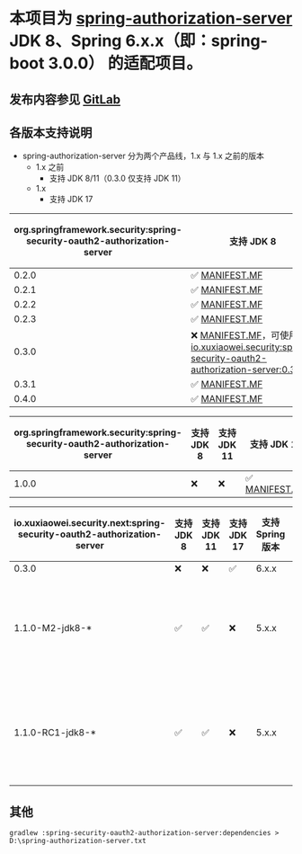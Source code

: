 # 本项目为 [spring-authorization-server](https://github.com/spring-projects/spring-authorization-server) JDK 8、Spring 6.x.x（即：spring-boot 3.0.0） 的适配项目。

## 发布内容参见 [GitLab](https://gitlab.com/xuxiaowei-io/spring-security-oauth2-authorization-server/-/pipelines)

## 各版本支持说明

- spring-authorization-server 分为两个产品线，1.x 与 1.x 之前的版本
    - 1.x 之前
        - 支持 JDK 8/11（0.3.0 仅支持 JDK 11）
    - 1.x
        - 支持 JDK 17

| org.springframework.security:spring-security-oauth2-authorization-server | 支持 JDK 8                                                                                                                                                                                                                                                                                                                                                                                                                                     | 支持 JDK 11 | 支持 Spring 版本 | 支持 Spring Security | 支持 Spring Boot 版本 |
|--------------------------------------------------------------------------|----------------------------------------------------------------------------------------------------------------------------------------------------------------------------------------------------------------------------------------------------------------------------------------------------------------------------------------------------------------------------------------------------------------------------------------------|-----------|--------------|--------------------|-------------------|
| 0.2.0                                                                    | ✅ [MANIFEST.MF](https://s01.oss.sonatype.org/service/local/repositories/releases/archive/org/springframework/security/spring-security-oauth2-authorization-server/0.2.0/spring-security-oauth2-authorization-server-0.2.0.jar/!/META-INF/MANIFEST.MF)                                                                                                                                                                                        | ✅         | 5.7.x        | 5.7.x              | 2.7.x             | 
| 0.2.1                                                                    | ✅ [MANIFEST.MF](https://s01.oss.sonatype.org/service/local/repositories/releases/archive/org/springframework/security/spring-security-oauth2-authorization-server/0.2.1/spring-security-oauth2-authorization-server-0.2.1.jar/!/META-INF/MANIFEST.MF)                                                                                                                                                                                        | ✅         | 5.7.x        | 5.7.x              | 2.7.x             | 
| 0.2.2                                                                    | ✅ [MANIFEST.MF](https://s01.oss.sonatype.org/service/local/repositories/releases/archive/org/springframework/security/spring-security-oauth2-authorization-server/0.2.2/spring-security-oauth2-authorization-server-0.2.2.jar/!/META-INF/MANIFEST.MF)                                                                                                                                                                                        | ✅         | 5.7.x        | 5.7.x              | 2.7.x             | 
| 0.2.3                                                                    | ✅ [MANIFEST.MF](https://s01.oss.sonatype.org/service/local/repositories/releases/archive/org/springframework/security/spring-security-oauth2-authorization-server/0.2.3/spring-security-oauth2-authorization-server-0.2.3.jar/!/META-INF/MANIFEST.MF)                                                                                                                                                                                        | ✅         | 5.7.x        | 5.7.x              | 2.7.x             | 
| 0.3.0                                                                    | ❌ [MANIFEST.MF](https://s01.oss.sonatype.org/service/local/repositories/releases/archive/org/springframework/security/spring-security-oauth2-authorization-server/0.3.0/spring-security-oauth2-authorization-server-0.3.0.jar/!/META-INF/MANIFEST.MF)，可使用 [io.xuxiaowei.security:spring-security-oauth2-authorization-server:0.3.0](https://repo1.maven.org/maven2/io/xuxiaowei/security/spring-security-oauth2-authorization-server/0.3.0/) | ✅         | 5.7.x        | 5.7.x              | 2.7.x             | 
| 0.3.1                                                                    | ✅ [MANIFEST.MF](https://s01.oss.sonatype.org/service/local/repositories/releases/archive/org/springframework/security/spring-security-oauth2-authorization-server/0.3.1/spring-security-oauth2-authorization-server-0.3.1.jar/!/META-INF/MANIFEST.MF)                                                                                                                                                                                        | ✅         | 5.7.x        | 5.7.x              | 2.7.x             | 
| 0.4.0                                                                    | ✅ [MANIFEST.MF](https://s01.oss.sonatype.org/service/local/repositories/releases/archive/org/springframework/security/spring-security-oauth2-authorization-server/0.4.0/spring-security-oauth2-authorization-server-0.4.0.jar/!/META-INF/MANIFEST.MF)                                                                                                                                                                                        | ✅         | 5.7.x        | 5.7.x              | 2.7.x             | 

| org.springframework.security:spring-security-oauth2-authorization-server | 支持 JDK 8 | 支持 JDK 11 | 支持 JDK 17                                                                                                                                                                                                                                             | 支持 Spring 版本 | 支持 Spring Security | 支持 Spring Boot 版本 |
|--------------------------------------------------------------------------|----------|-----------|-------------------------------------------------------------------------------------------------------------------------------------------------------------------------------------------------------------------------------------------------------|--------------|--------------------|-------------------|
| 1.0.0                                                                    | ❌        | ❌         | ✅ [MANIFEST.MF](https://s01.oss.sonatype.org/service/local/repositories/releases/archive/org/springframework/security/spring-security-oauth2-authorization-server/1.0.0/spring-security-oauth2-authorization-server-1.0.0.jar/!/META-INF/MANIFEST.MF) | 6.x.x        | 6.x.x              | 3.x.x             |

| io.xuxiaowei.security.next:spring-security-oauth2-authorization-server | 支持 JDK 8 | 支持 JDK 11 | 支持 JDK 17 | 支持 Spring 版本 | 支持 Spring Security | 支持 Spring Boot 版本 | 说明                                                                             |
|------------------------------------------------------------------------|----------|-----------|-----------|--------------|--------------------|-------------------|--------------------------------------------------------------------------------|
| 0.3.0                                                                  | ❌        | ❌         | ✅         | 6.x.x        | 6.x.x              | 3.x.x             |                                                                                | 
| 1.1.0-M2-jdk8-*                                                        | ✅        | ✅         | ❌         | 5.x.x        | 5.x.x              | 2.x.x             | 基于 spring-authorization-server 仓库中的 1.1.0-M2 标签，修改为支持 JDK 8、Spring Boot 2.x.x  | 
| 1.1.0-RC1-jdk8-*                                                       | ✅        | ✅         | ❌         | 5.x.x        | 5.x.x              | 2.x.x             | 基于 spring-authorization-server 仓库中的 1.1.0-RC1 标签，修改为支持 JDK 8、Spring Boot 2.x.x | 

## 其他

```shell
gradlew :spring-security-oauth2-authorization-server:dependencies > D:\spring-authorization-server.txt
```
